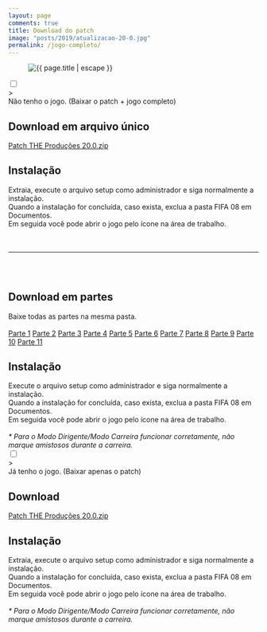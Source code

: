 ```yaml
---
layout: page
comments: true
title: Download do patch
image: "posts/2019/atualizacao-20-0.jpg"
permalink: /jogo-completo/
---
```


<figure>
  <img src="{{ "/assets/img/" | relative_url }}{{ page.image }}" alt="{{ page.title | escape }}" title="{{ page.title | escape }}">
</figure>
<div class="faq-content">
  <div class="faq-question">
    <input id="q2" type="checkbox" class="panel">
    <label for="q2" class="panel-title"><div class="plus">></div>
    Não tenho o jogo. (Baixar o patch + jogo completo)</label>
    <div class="panel-content">
            <h2>Download em arquivo único</h2>
<div class="download">
  <a class="download-button" href="http://bit.ly/2QEoqRG" data-filesize="2.64 GB">
Patch THE Produções 20.0.zip</a>
</div>

<h2>Instalação</h2>
Extraia, execute o arquivo setup como administrador e siga normalmente a instalação.<br> 
Quando a instalação for concluída, caso exista, exclua a pasta FIFA 08 em Documentos.<br>  
Em seguida você pode abrir o jogo pelo ícone na área de trabalho. 

<br>
<br>
<br>
<hr>
<br>
<br>

<h2>Download em partes</h2>
Baixe todas as partes na mesma pasta.
<br>
<br>
<div class="download">
  <a class="download-button" href="http://bit.ly/2QMu04i" data-filesize="299 MB">Parte 1</a>
  <a class="download-button" href="http://bit.ly/2KICQw6" data-filesize="300 MB">Parte 2</a>
  <a class="download-button" href="http://bit.ly/2s92dBb" data-filesize="300 MB">Parte 3</a>
  <a class="download-button" href="http://bit.ly/34bflUr" data-filesize="300 MB">Parte 4</a>
  <a class="download-button" href="http://bit.ly/2QHdLFY" data-filesize="300 MB">Parte 5</a>
  <a class="download-button" href="http://bit.ly/336xKAb" data-filesize="300 MB">Parte 6</a>
  <a class="download-button" href="http://bit.ly/2rbv0ob" data-filesize="300 MB">Parte 7</a>
  <a class="download-button" href="http://bit.ly/2D9pRzm" data-filesize="300 MB">Parte 8</a>
  <a class="download-button" href="http://bit.ly/2D4CCvp" data-filesize="300 MB">Parte 9</a>
  <a class="download-button" href="http://bit.ly/348NJPz" data-filesize="4 MB">Parte 10</a>
  <a class="download-button" href="http://bit.ly/2XCJ0Ds" data-filesize="1 MB">Parte 11</a>
</div>
<h2>Instalação</h2>
Execute o arquivo setup como administrador e siga normalmente a instalação.
<br>
Quando a instalação for concluída, caso exista, exclua a pasta FIFA 08 em Documentos.
<br>
Em seguida você pode abrir o jogo pelo ícone na área de trabalho.  

<br>
<br>
<i>* Para o Modo Dirigente/Modo Carreira funcionar corretamente, não marque amistosos durante a carreira.</i>
    </div>
  </div>
    <div class="faq-question">
    <input id="q1" type="checkbox" class="panel">
    <label for="q1" class="panel-title"><div class="plus">></div>
    Já tenho o jogo. (Baixar apenas o patch)</label>
    <div class="panel-content">
                  <h2>Download</h2>
<div class="download">
  <a class="download-button" href="https://bit.ly/2LPcvwN" data-filesize="1.24 GB">
Patch THE Produções 20.0.zip</a>
</div>

<h2>Instalação</h2>
Extraia, execute o arquivo setup como administrador e siga normalmente a instalação.<br> 
Quando a instalação for concluída, caso exista, exclua a pasta FIFA 08 em Documentos.<br>  
Em seguida você pode abrir o jogo pelo ícone na área de trabalho. 

<br>
<br>
<i>* Para o Modo Dirigente/Modo Carreira funcionar corretamente, não marque amistosos durante a carreira.</i>
    </div>
  </div>
</div>